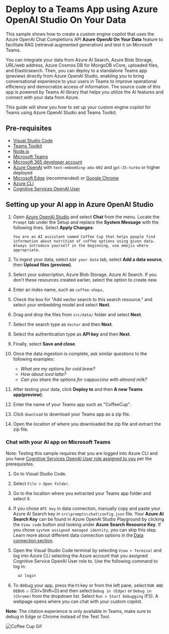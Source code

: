 # Deploy to a Teams App using Azure OpenAI Studio On Your Data

This sample shows how to create a custom engine copilot that uses the Azure OpenAI Chat Completions API **Azure OpenAI On Your Data** feature to facilitate RAG (retrieval augmented generation) and test it on Microsoft Teams.

You can integrate your data from Azure AI Search, Azure Blob Storage, URL/web address, Azure Cosmos DB for MongoDB vCore, uploaded files, and Elasticsearch. Then, you can deploy to a standalone Teams app (preview) directly from Azure OpenAI Studio, enabling you to bring conversational experience to your users in Teams to improve operational efficiency and democratize access of information. The source code of this app is powered by Teams AI library that helps you utilize the AI features and connect with your data from Azure.

This guide will show you how to set up your custom engine copilot for Teams using Azure OpenAI Studio and Teams Toolkit.

## Pre-requisites

- [Visual Studio Code](https://code.visualstudio.com)
- [Teams Toolkit](https://marketplace.visualstudio.com/items?itemName=TeamsDevApp.ms-teams-vscode-extension)  
- [Node.js](https://nodejs.org/en)
- [Microsoft Teams](https://www.microsoft.com/microsoft-teams/download-app)
- [Microsoft 365 developer account](https://learn.microsoft.com/en-us/microsoftteams/platform/concepts/build-and-test/prepare-your-o365-tenant)
- [Azure OpenAI](https://oai.azure.com/portal) with `text-embedding-ada-002` and `gpt-35-turbo` or higher deployed
- [Microsoft&nbsp;Edge](https://www.microsoft.com/edge) (recommended) or [Google Chrome](https://www.google.com/chrome/)
- [Azure CLI](https://learn.microsoft.com/en-us/cli/azure/install-azure-cli)
- [Cognitive Services OpenAI User](https://learn.microsoft.com/en-us/azure/ai-services/openai/how-to/role-based-access-control#:~:text=to%20a%20role.-,Cognitive%20Services%20OpenAI%20User,-If%20a%20user)

## Setting up your AI app in Azure OpenAI Studio

1. Open [Azure OpenAI Studio](https://oai.azure.com/portal) and select **Chat** from the menu. Locate the `Prompt` tab under the Setup and replace the **System Message** with the following lines. Select **Apply Changes**:

    ```
    You are an AI assistant named Coffee Cup that helps people find information about nutrition of coffee options using given data. 
    Always introduce yourself in the beginning, use emojis where appropriate.
    ```

1. To ingest your data, select `Add your data` tab, select **Add a data source**, then **Upload files (preview)**.
1. Select your subscription, Azure Blob Storage, Azure AI Search. If you don't these resources created earlier, select the option to create new.
1. Enter an index name, such as `coffee-shops`.
1. Check the box for "Add vector search to this search resource." and select your embedding model and select **Next**.
1. Drag and drop the files from `src/data/` folder and select **Next**.
1. Select the search type as `Vector` and then **Next**.
1. Select the authentication type as **API key** and then **Next**.
1. Finally, select **Save and close**.
1. Once the data ingestion is complete, ask similar questions to the following examples:
    - *What are my options for cold brew?*
    - *How about iced latte?*
    - *Can you share the options for cappuccino with almond milk?*

1. After testing your data, click **Deploy to** and then **A new Teams app(preview)**.
1. Enter the name of your Teams app such as "CoffeeCup".
1. Click `download` to download your Teams app as a zip file.
1. Open the location of where you downloaded the zip file and extract the zip file.

### Chat with your AI app on Microsoft Teams

Note: Testing this sample requires that you are logged into Azure CLI and you have [Cognitive Services OpenAI User role assigned to you](https://learn.microsoft.com/en-us/azure/ai-services/openai/how-to/role-based-access-control#add-role-assignment-to-an-azure-openai-resource) per the prerequisites.

1. Go to Visual Studio Code.
1. Select `File > Open Folder`.
1. Go to the location where you extracted your Teams app folder and select it.
1. If you chose `API key` in data connection, manually copy and paste your Azure AI Search key in `src\prompts\chat\config.json` file. Your **Azure AI Search Key** can be found in Azure OpenAI Studio Playground by clicking the `View code` button and looking under **Azure Search Resource Key**. If you chose `system assigned managed identity`, you can skip this step. Learn more about different data connection options in the [Data connection section](https://review.learn.microsoft.com/en-us/azure/ai-services/openai/concepts/use-your-data?tabs=ai-search%2Ccopilot&branch=pr-en-us-277392#data-connection).
1. Open the Visual Studio Code terminal by selecting `View > Terminal` and log into Azure CLI selecting the Azure account that you assigned Cognitive Service OpenAI User role to. Use the following command to log in:

   ```bash
     az login
   ```

1. To debug your app, press the `F5` key or from the left pane, select `RUN AND DEBUG ▷` (Ctrl+Shift+D) and then select `Debug in (Edge)` or `Debug in (Chrome)` from the dropdown list.  Select `Run > Start Debugging` (F5). A webpage opens where you can chat with your custom copilot.

**Note:** The citation experience is only available in Teams, make sure to debug in Edge or Chrome instead of the Test Tool.

![Coffee Cup Gif](../../images/coffee-cup.gif)